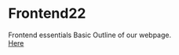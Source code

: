 # Frontend22
Frontend essentials
Basic Outline of our webpage.<br>
<a href="./root/index.html">Here</a>

